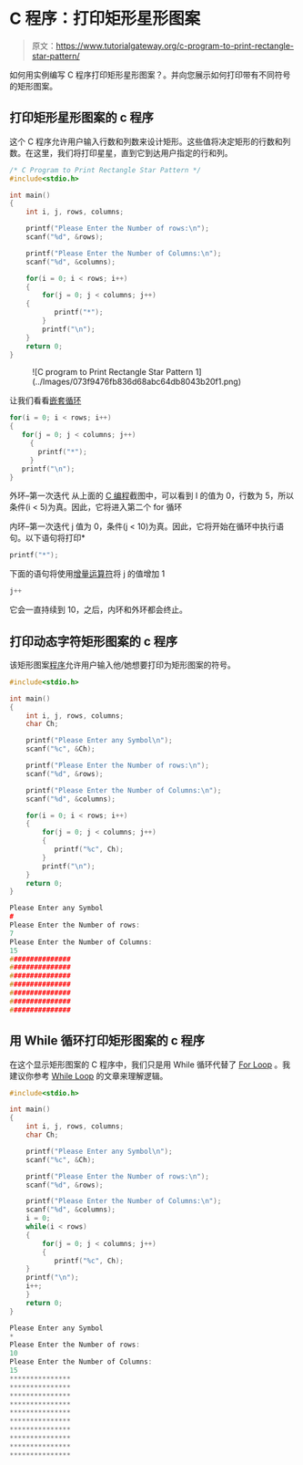 # C 程序：打印矩形星形图案

> 原文：<https://www.tutorialgateway.org/c-program-to-print-rectangle-star-pattern/>

如何用实例编写 C 程序打印矩形星形图案？。并向您展示如何打印带有不同符号的矩形图案。

## 打印矩形星形图案的 c 程序

这个 C 程序允许用户输入行数和列数来设计矩形。这些值将决定矩形的行数和列数。在这里，我们将打印星星，直到它到达用户指定的行和列。

```c
/* C Program to Print Rectangle Star Pattern */
#include<stdio.h>

int main()
{
    int i, j, rows, columns;

    printf("Please Enter the Number of rows:\n");
    scanf("%d", &rows);

    printf("Please Enter the Number of Columns:\n");
    scanf("%d", &columns);

    for(i = 0; i < rows; i++)
    {
        for(j = 0; j < columns; j++)
	{
           printf("*");
        }
        printf("\n");
    }
    return 0;
}
```

<figure class="wp-block-image">![C program to Print Rectangle Star Pattern 1](../Images/073f9476fb836d68abc64db8043b20f1.png)</figure>

让我们看看[嵌套循环](https://www.tutorialgateway.org/for-loop-in-c-programming/)

```c
for(i = 0; i < rows; i++) 
{ 
   for(j = 0; j < columns; j++) 
     { 
       printf("*"); 
     } 
   printf("\n"); 
}
```

外环–第一次迭代
从上面的 [C 编程](https://www.tutorialgateway.org/c-programming/)截图中，可以看到 I 的值为 0，行数为 5，所以条件(i < 5)为真。因此，它将进入第二个 for 循环

内环–第一次迭代
j 值为 0，条件(j < 10)为真。因此，它将开始在循环中执行语句。以下语句将打印*

```c
printf("*");
```

下面的语句将使用[增量运算符](https://www.tutorialgateway.org/increment-and-decrement-operators-in-c/)将 j 的值增加 1

```c
j++
```

它会一直持续到 10，之后，内环和外环都会终止。

## 打印动态字符矩形图案的 c 程序

该矩形图案[程序](https://www.tutorialgateway.org/c-programming-examples/)允许用户输入他/她想要打印为矩形图案的符号。

```c
#include<stdio.h>

int main()
{
    int i, j, rows, columns;
    char Ch;

    printf("Please Enter any Symbol\n");
    scanf("%c", &Ch);

    printf("Please Enter the Number of rows:\n");
    scanf("%d", &rows);

    printf("Please Enter the Number of Columns:\n");
    scanf("%d", &columns);

    for(i = 0; i < rows; i++)
    {
        for(j = 0; j < columns; j++)
        {
           printf("%c", Ch);
        }
        printf("\n");
    }
    return 0;
}
```

```c
Please Enter any Symbol
#
Please Enter the Number of rows:
7
Please Enter the Number of Columns:
15
###############
###############
###############
###############
###############
###############
###############
```

## 用 While 循环打印矩形图案的 c 程序

在这个显示矩形图案的 C 程序中，我们只是用 While 循环代替了 [For Loop](https://www.tutorialgateway.org/for-loop-in-c-programming/) 。我建议你参考 [While Loop](https://www.tutorialgateway.org/while-loop-in-c/) 的文章来理解逻辑。

```c
#include<stdio.h>

int main()
{
    int i, j, rows, columns;
    char Ch;

    printf("Please Enter any Symbol\n");
    scanf("%c", &Ch);

    printf("Please Enter the Number of rows:\n");
    scanf("%d", &rows);

    printf("Please Enter the Number of Columns:\n");
    scanf("%d", &columns);
    i = 0;
    while(i < rows)
    {
    	for(j = 0; j < columns; j++)
    	{
    	   printf("%c", Ch);
	}
	printf("\n");
	i++;
    }
    return 0;
}
```

```c
Please Enter any Symbol
*
Please Enter the Number of rows:
10
Please Enter the Number of Columns:
15
***************
***************
***************
***************
***************
***************
***************
***************
***************
***************
```